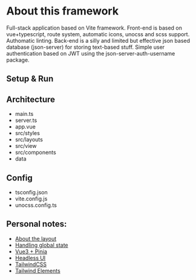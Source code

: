 # About this framework
Full-stack application based on Vite framework. 
Front-end is based on vue+typescript, route system, automatic icons, unocss and scss support. Authomatic linting.
Back-end is a silly and limited but effective json based database (json-server) for storing text-based stuff. Simple user authentication based on JWT using the json-server-auth-username package.

## Setup & Run

## Architecture
* main.ts
* server.ts
* app.vue
* src/styles
* src/layouts
* src/view
* src/components
* data

## Config
* tsconfig.json
* vite.config.js
* unocss.config.ts

## Personal notes:
* [About the layout](https://markus.oberlehner.net/blog/dynamic-vue-layout-components/)
* [Handling global state](https://markus.oberlehner.net/blog/should-i-store-this-data-in-vuex/)
* [Vue3 + Pinia](https://hackernoon.com/build-a-single-page-web3-app-with-vue-3-vite-and-pinia)
* [Headless UI](https://headlessui.dev/vue/menu)
* [TailwindCSS](https://tailwindcss.com/docs/columns)
* [Tailwind Elements](https://tailwind-elements.com/quick-start/)